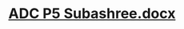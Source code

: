# [ADC P5 Subashree.docx](https://github.com/user-attachments/files/23147347/ADC.P5.Subashree.docx)
